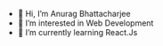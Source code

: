 - 👋 Hi, I’m Anurag Bhattacharjee
- 👀 I’m interested in Web Development
- 🌱 I’m currently learning React.Js


<!---
Anurag14092001/Anurag14092001 is a ✨ special ✨ repository because its `README.md` (this file) appears on your GitHub profile.
You can click the Preview link to take a look at your changes.
--->

